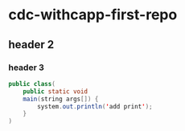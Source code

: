 # cdc-withcapp-first-repo

## header 2

### header 3

```java
public class(
    public static void
    main(string args[]) {
        system.out.println('add print');
    }
)